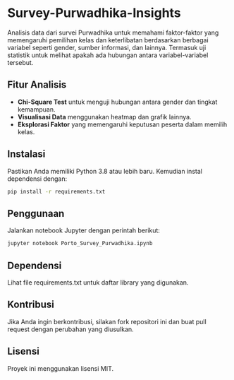 # Survey-Purwadhika-Insights

Analisis data dari survei Purwadhika untuk memahami faktor-faktor yang memengaruhi pemilihan kelas dan keterlibatan berdasarkan berbagai variabel seperti gender, sumber informasi, dan lainnya. Termasuk uji statistik untuk melihat apakah ada hubungan antara variabel-variabel tersebut.  

## Fitur Analisis  
- **Chi-Square Test** untuk menguji hubungan antara gender dan tingkat kemampuan.  
- **Visualisasi Data** menggunakan heatmap dan grafik lainnya.  
- **Eksplorasi Faktor** yang memengaruhi keputusan peserta dalam memilih kelas.  

## Instalasi  
Pastikan Anda memiliki Python 3.8 atau lebih baru. Kemudian instal dependensi dengan:  
```bash
pip install -r requirements.txt
```

## Penggunaan  
Jalankan notebook Jupyter dengan perintah berikut:
```bash
jupyter notebook Porto_Survey_Purwadhika.ipynb
```

## Dependensi
Lihat file requirements.txt untuk daftar library yang digunakan.

## Kontribusi 
Jika Anda ingin berkontribusi, silakan fork repositori ini dan buat pull request dengan perubahan yang diusulkan.

## Lisensi
Proyek ini menggunakan lisensi MIT.
